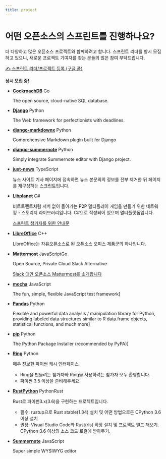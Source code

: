 ```yaml
---
title: project
---
```


# 어떤 오픈소스의 스프린트를 진행하나요?

더 다양하고 많은 오픈소스 프로젝트와 함께하려고 합니다. 스프린트 리더를 항시 모집하고 있으니,
새로운 프로젝트 기여자를 찾는 분들의 많은 참여 부탁드립니다.

[✍️ 스프린트 리더/프로젝트 등록 (구글 폼)](https://goo.gl/forms/z8zouInWfCt9Qd6X2)

**상시 모집 중!**

* **[CockroachDB](https://www.cockroachlabs.com/)**
  <span>Go</span>

  The open source, cloud-native SQL database.

* **[Django](https://www.djangoproject.com/)**
  <span>Python</span>

  The Web framework for perfectionists with deadlines.

* **[django-markdownx](https://github.com/neutronX/django-markdownx)**
  <span>Python</span>

  Comprehensive Markdown plugin built for Django

* **[django-summernote](https://github.com/summernote/django-summernote)**
  <span>Python</span>

  Simply integrate Summernote editor with Django project.

* **[just-news](https://github.com/disjukr/just-news)**
  <span>TypeScript</span>

  뉴스 사이트 기사 페이지에 접속하면 뉴스 본문외의 정보를 전부 제거한 뒤 페이지를 재구성하는 스크립트입니다.

* **[Libplanet](https://libplanet.io/)**
  <span>C#</span>

  비트토렌트처럼 서버 없이 돌아가는 P2P 멀티플레이 게임을 만들기 위한 네트워킹・스토리지 라이브러리입니다. C#으로 작성되어 있으며 멀티플랫폼입니다.

  [스프린트 참가자를 위한 안내문](https://snack.planetarium.dev/kor/2019/05/sprintseoul/)

* **[LibreOffice](https://www.libreoffice.org/)**
  <span>C++</span>

  LibreOffice는 자유오픈소스로 된 오픈소스 오피스 제품군의 하나입니다.

* **[Mattermost](https://mattermost.com/)**
  <span>JavaScript</span><span>Go</span>

  Open Source, Private Cloud Slack Alternative

  [Slack 대안 오픈소스 Mattermost를 소개합니다](https://blog.cometkim.kr/posts/mattermost-contribution/introduction-to-mattermost/)

* **[mocha](https://mochajs.org)**
  <span>JavaScript</span>

  The fun, simple, flexible JavaScript test framework]

* **[Pandas](https://pandas.pydata.org)**
  <span>Python</span>

  Flexible and powerful data analysis / manipulation library for Python, providing labeled data structures similar to R data.frame objects, statistical functions, and much more]

* **[pip](https://pip.pypa.io/)**
  <span>Python</span>

  The Python Package Installer (recommended by PyPA)]

* **[Ring](https://github.com/youknowone/ring)**
  <span>Python</span>

  매우 진보한 파이썬 캐시 인터페이스

  - Ring을 만들려는 참가자와 Ring을 사용하려는 참가자 모두 환영합니다.
  - 파이썬 3.5 이상을 준비해주세요.

* **[RustPython](https://github.com/RustPython/RustPython)**
  <span>Python</span><span>Rust</span>

  Rust로 파이썬3.x(3.6)을 구현하는 프로젝트입니다.

  - 필수: rustup으로 Rust stable(1.34) 설치 및 어떤 방법으로든 CPython 3.6 이상 설치
  - 권장: Visual Studio Code와 Rust(rls) 확장 설치 및 프로젝트 빌드 해보기. CPython 3.6 이상의 소스 코드 로컬에 받아두기.

* **[Summernote](https://summernote.org)**
  <span>JavaScript</span>

  Super simple WYSIWYG editor
